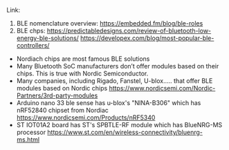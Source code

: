 Link:
  1. BLE nomenclature overview: https://embedded.fm/blog/ble-roles
  2. BLE chps:
      https://predictabledesigns.com/review-of-bluetooth-low-energy-ble-solutions/
      https://developex.com/blog/most-popular-ble-controllers/
  
  
  - Nordiach chips are most famous BLE solutions
  - Many Bluetooth SoC manufacturers don’t offer modules based on their chips. This is true with Nordic Semiconductor.
  - Many companies, including Rigado, Fanstel, U-blox..... that offer BLE modules based on Nordic chips
          https://www.nordicsemi.com/Nordic-Partners/3rd-party-modules
  - Arduino nano 33 ble sense has u-blox's "NINA-B306" which has nRF52840 chipset from Nordiac
          https://www.nordicsemi.com/Products/nRF5340
  - ST IOT01A2 board has ST's SPBTLE-RF module which has BlueNRG-MS processor
          https://www.st.com/en/wireless-connectivity/bluenrg-ms.html
  
